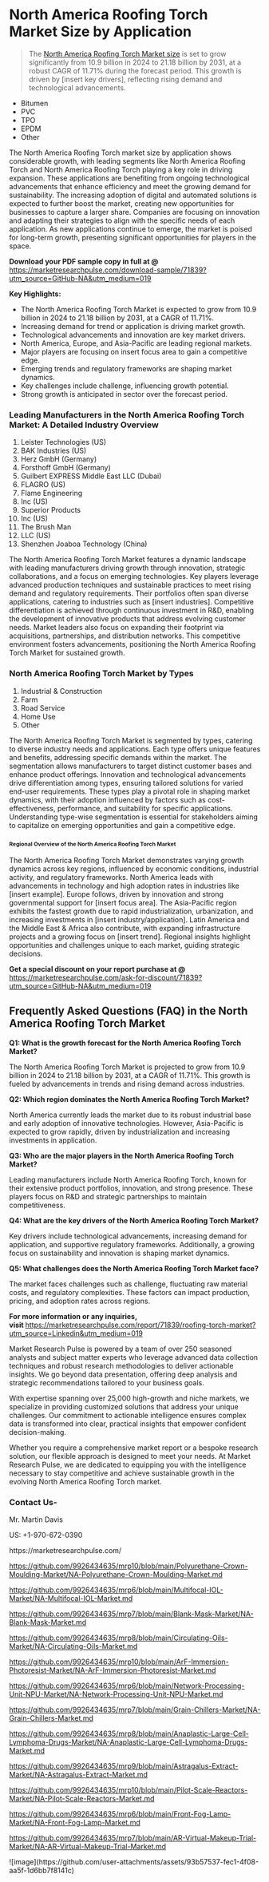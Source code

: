 <h1>North America Roofing Torch Market&nbsp;Size by Application</h1><blockquote><p>The <a href="https://marketresearchpulse.com/download-sample/71839?utm_source=GitHub-NA&amp;utm_medium=019">North America Roofing Torch Market size</a> is set to grow significantly from 10.9 billion in 2024 to 21.18 billion by 2031, at a robust CAGR of 11.71% during the forecast period. This growth is driven by [insert key drivers], reflecting rising demand and technological advancements.</p></blockquote><ul><li>Bitumen<li> PVC<li> TPO<li> EPDM<li> Other</li></ul><p>The North America Roofing Torch market size by application shows considerable growth, with leading segments like North America Roofing Torch and North America Roofing Torch playing a key role in driving expansion. These applications are benefiting from ongoing technological advancements that enhance efficiency and meet the growing demand for sustainability. The increasing adoption of digital and automated solutions is expected to further boost the market, creating new opportunities for businesses to capture a larger share. Companies are focusing on innovation and adapting their strategies to align with the specific needs of each application. As new applications continue to emerge, the market is poised for long-term growth, presenting significant opportunities for players in the space.</p><p><strong>Download your PDF sample copy in full at @ </strong><a href="https://marketresearchpulse.com/download-sample/71839?utm_source=GitHub-NA&amp;utm_medium=019">https://marketresearchpulse.com/download-sample/71839?utm_source=GitHub-NA&amp;utm_medium=019</a></p><p><strong>Key Highlights: </strong></p><ul><li>The North America Roofing Torch Market is expected to grow from 10.9 billion in 2024 to 21.18 billion by 2031, at a CAGR of 11.71%.</li><li>Increasing demand for trend or application is driving market growth.</li><li>Technological advancements and innovation are key market drivers.</li><li>North America, Europe, and Asia-Pacific are leading regional markets.</li><li>Major players are focusing on insert focus area to gain a competitive edge.</li><li>Emerging trends and regulatory frameworks are shaping market dynamics.</li><li>Key challenges include challenge, influencing growth potential.</li><li>Strong growth is anticipated in sector over the forecast period.</li></ul><h3>Leading Manufacturers in the North America Roofing Torch Market: A Detailed Industry Overview</h3><ol><li>Leister Technologies (US)</li><li>BAK Industries (US)</li><li>Herz GmbH (Germany)</li><li>Forsthoff GmbH (Germany)</li><li>Guilbert EXPRESS Middle East LLC (Dubai)</li><li>FLAGRO (US)</li><li>Flame Engineering</li><li>Inc (US)</li><li>Superior Products</li><li>Inc (US)</li><li>The Brush Man</li><li>LLC (US)</li><li>Shenzhen Joaboa Technology (China)</li></ol><div class="flex max-w-full flex-col flex-grow"><div class="min-h-8 text-message flex w-full flex-col items-end gap-2 whitespace-normal break-words [.text-message+&amp;]:mt-5" dir="auto" data-message-author-role="assistant" data-message-id="fd8432e4-4910-450d-b182-61b7bfb0a01f" data-message-model-slug="gpt-4o"><div class="flex w-full flex-col gap-1 empty:hidden first:pt-[3px]"><div class="markdown prose w-full break-words dark:prose-invert light"><p>The North America Roofing Torch Market features a dynamic landscape with leading manufacturers driving growth through innovation, strategic collaborations, and a focus on emerging technologies. Key players leverage advanced production techniques and sustainable practices to meet rising demand and regulatory requirements. Their portfolios often span diverse applications, catering to industries such as [insert industries]. Competitive differentiation is achieved through continuous investment in R&amp;D, enabling the development of innovative products that address evolving customer needs. Market leaders also focus on expanding their footprint via acquisitions, partnerships, and distribution networks. This competitive environment fosters advancements, positioning the North America Roofing Torch Market for sustained growth.</p></div></div></div></div><h3>North America Roofing Torch Market by Types</h3><ol><li>Industrial & Construction<li> Farm<li> Road Service<li> Home Use<li> Other</li></ol><div class="flex max-w-full flex-col flex-grow"><div class="min-h-8 text-message flex w-full flex-col items-end gap-2 whitespace-normal break-words [.text-message+&amp;]:mt-5" dir="auto" data-message-author-role="assistant" data-message-id="084470be-0bb7-4664-bddf-5156b4f41249" data-message-model-slug="gpt-4o-mini"><div class="flex w-full flex-col gap-1 empty:hidden first:pt-[3px]"><div class="markdown prose w-full break-words dark:prose-invert light"><p>The North America Roofing Torch Market is segmented by types, catering to diverse industry needs and applications. Each type offers unique features and benefits, addressing specific demands within the market. The segmentation allows manufacturers to target distinct customer bases and enhance product offerings. Innovation and technological advancements drive differentiation among types, ensuring tailored solutions for varied end-user requirements. These types play a pivotal role in shaping market dynamics, with their adoption influenced by factors such as cost-effectiveness, performance, and suitability for specific applications. Understanding type-wise segmentation is essential for stakeholders aiming to capitalize on emerging opportunities and gain a competitive edge.</p></div></div></div></div><h3><span style="font-size: 11px;">Regional Overview of the North America Roofing Torch Market</span></h3><div class="flex max-w-full flex-col flex-grow"><div class="min-h-8 text-message flex w-full flex-col items-end gap-2 whitespace-normal break-words [.text-message+&amp;]:mt-5" dir="auto" data-message-author-role="assistant" data-message-id="e9038762-ce64-4e30-91c9-9bd413514231" data-message-model-slug="gpt-4o-mini"><div class="flex w-full flex-col gap-1 empty:hidden first:pt-[3px]"><div class="markdown prose w-full break-words dark:prose-invert light"><p>The North America Roofing Torch Market demonstrates varying growth dynamics across key regions, influenced by economic conditions, industrial activity, and regulatory frameworks. North America leads with advancements in technology and high adoption rates in industries like [insert example]. Europe follows, driven by innovation and strong governmental support for [insert focus area]. The Asia-Pacific region exhibits the fastest growth due to rapid industrialization, urbanization, and increasing investments in [insert industry/application]. Latin America and the Middle East &amp; Africa also contribute, with expanding infrastructure projects and a growing focus on [insert trend]. Regional insights highlight opportunities and challenges unique to each market, guiding strategic decisions.</p></div></div></div></div><p><strong>Get a special discount on your report purchase at @ </strong><a href="https://marketresearchpulse.com/ask-for-discount/71839?utm_source=GitHub-NA&amp;utm_medium=019">https://marketresearchpulse.com/ask-for-discount/71839?utm_source=GitHub-NA&amp;utm_medium=019</a></p><h2>Frequently Asked Questions (FAQ) in the North America Roofing Torch Market</h2><p><strong>Q1: What is the growth forecast for the North America Roofing Torch Market?</strong></p><p>The North America Roofing Torch Market is projected to grow from 10.9 billion in 2024 to 21.18 billion by 2031, at a CAGR of 11.71%. This growth is fueled by advancements in trends and rising demand across industries.</p><p><strong>Q2: Which region dominates the North America Roofing Torch Market?</strong></p><p>North America currently leads the market due to its robust industrial base and early adoption of innovative technologies. However, Asia-Pacific is expected to grow rapidly, driven by industrialization and increasing investments in application.</p><p><strong>Q3: Who are the major players in the North America Roofing Torch Market?</strong></p><p>Leading manufacturers include North America Roofing Torch, known for their extensive product portfolios, innovation, and strong presence. These players focus on R&amp;D and strategic partnerships to maintain competitiveness.</p><p><strong>Q4: What are the key drivers of the North America Roofing Torch Market?</strong></p><p>Key drivers include technological advancements, increasing demand for application, and supportive regulatory frameworks. Additionally, a growing focus on sustainability and innovation is shaping market dynamics.</p><p><strong>Q5: What challenges does the North America Roofing Torch Market face?</strong></p><p>The market faces challenges such as challenge, fluctuating raw material costs, and regulatory complexities. These factors can impact production, pricing, and adoption rates across regions.</p><p><strong>For more information or any inquiries, visit&nbsp;</strong><a href="https://marketresearchpulse.com/report/71839/roofing-torch-market?utm_source=Linkedin&utm_medium=019">https://marketresearchpulse.com/report/71839/roofing-torch-market?utm_source=Linkedin&utm_medium=019</a></p><p>Market Research Pulse is powered by a team of over 250 seasoned analysts and subject matter experts who leverage advanced data collection techniques and robust research methodologies to deliver actionable insights. We go beyond data presentation, offering deep analysis and strategic recommendations tailored to your business goals.</p><p>With expertise spanning over 25,000 high-growth and niche markets, we specialize in providing customized solutions that address your unique challenges. Our commitment to actionable intelligence ensures complex data is transformed into clear, practical insights that empower confident decision-making.</p><p>Whether you require a comprehensive market report or a bespoke research solution, our flexible approach is designed to meet your needs. At Market Research Pulse, we are dedicated to equipping you with the intelligence necessary to stay competitive and achieve sustainable growth in the evolving North America Roofing Torch market.</p><h3><strong>Contact Us-</strong></h3><p>Mr. Martin Davis</p><p>US: +1-970-672-0390</p><p>https://marketresearchpulse.com/</p><p><a href="https://github.com/9926434635/mrp10/blob/main/Polyurethane-Crown-Moulding-Market/NA-Polyurethane-Crown-Moulding-Market.md">https://github.com/9926434635/mrp10/blob/main/Polyurethane-Crown-Moulding-Market/NA-Polyurethane-Crown-Moulding-Market.md</a></p><p><a href="https://github.com/9926434635/mrp6/blob/main/Multifocal-IOL-Market/NA-Multifocal-IOL-Market.md">https://github.com/9926434635/mrp6/blob/main/Multifocal-IOL-Market/NA-Multifocal-IOL-Market.md</a></p><p><a href="https://github.com/9926434635/mrp7/blob/main/Blank-Mask-Market/NA-Blank-Mask-Market.md">https://github.com/9926434635/mrp7/blob/main/Blank-Mask-Market/NA-Blank-Mask-Market.md</a></p><p><a href="https://github.com/9926434635/mrp8/blob/main/Circulating-Oils-Market/NA-Circulating-Oils-Market.md">https://github.com/9926434635/mrp8/blob/main/Circulating-Oils-Market/NA-Circulating-Oils-Market.md</a></p><p><a href="https://github.com/9926434635/mrp10/blob/main/ArF-Immersion-Photoresist-Market/NA-ArF-Immersion-Photoresist-Market.md">https://github.com/9926434635/mrp10/blob/main/ArF-Immersion-Photoresist-Market/NA-ArF-Immersion-Photoresist-Market.md</a></p><p><a href="https://github.com/9926434635/mrp6/blob/main/Network-Processing-Unit-NPU-Market/NA-Network-Processing-Unit-NPU-Market.md">https://github.com/9926434635/mrp6/blob/main/Network-Processing-Unit-NPU-Market/NA-Network-Processing-Unit-NPU-Market.md</a></p><p><a href="https://github.com/9926434635/mrp7/blob/main/Grain-Chillers-Market/NA-Grain-Chillers-Market.md">https://github.com/9926434635/mrp7/blob/main/Grain-Chillers-Market/NA-Grain-Chillers-Market.md</a></p><p><a href="https://github.com/9926434635/mrp8/blob/main/Anaplastic-Large-Cell-Lymphoma-Drugs-Market/NA-Anaplastic-Large-Cell-Lymphoma-Drugs-Market.md">https://github.com/9926434635/mrp8/blob/main/Anaplastic-Large-Cell-Lymphoma-Drugs-Market/NA-Anaplastic-Large-Cell-Lymphoma-Drugs-Market.md</a></p><p><a href="https://github.com/9926434635/mrp9/blob/main/Astragalus-Extract-Market/NA-Astragalus-Extract-Market.md">https://github.com/9926434635/mrp9/blob/main/Astragalus-Extract-Market/NA-Astragalus-Extract-Market.md</a></p><p><a href="https://github.com/9926434635/mrp10/blob/main/Pilot-Scale-Reactors-Market/NA-Pilot-Scale-Reactors-Market.md">https://github.com/9926434635/mrp10/blob/main/Pilot-Scale-Reactors-Market/NA-Pilot-Scale-Reactors-Market.md</a></p><p><a href="https://github.com/9926434635/mrp6/blob/main/Front-Fog-Lamp-Market/NA-Front-Fog-Lamp-Market.md">https://github.com/9926434635/mrp6/blob/main/Front-Fog-Lamp-Market/NA-Front-Fog-Lamp-Market.md</a></p><p><a href="https://github.com/9926434635/mrp7/blob/main/AR-Virtual-Makeup-Trial-Market/NA-AR-Virtual-Makeup-Trial-Market.md">https://github.com/9926434635/mrp7/blob/main/AR-Virtual-Makeup-Trial-Market/NA-AR-Virtual-Makeup-Trial-Market.md</a></p>
![image](https://github.com/user-attachments/assets/93b57537-fec1-4f08-aa5f-1d6bb7f8141c)
